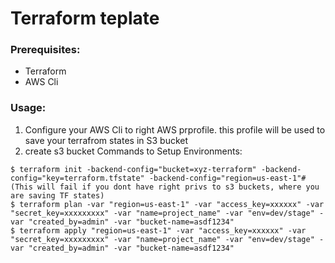# Terraform teplate 

### Prerequisites:
* Terraform
* AWS Cli
### Usage:

1. Configure your AWS Cli to right AWS prprofile. this profile will be used to save your terrafrom states in S3 bucket
2. create s3 bucket 
Commands to Setup Environments:
```
$ terraform init -backend-config="bucket=xyz-terraform" -backend-config="key=terraform.tfstate" -backend-config="region=us-east-1"# (This will fail if you dont have right privs to s3 buckets, where you are saving TF states)
$ terraform plan -var "region=us-east-1" -var "access_key=xxxxxx" -var "secret_key=xxxxxxxxx" -var "name=project_name" -var "env=dev/stage" -var "created_by=admin" -var "bucket-name=asdf1234" 
$ terraform apply "region=us-east-1" -var "access_key=xxxxxx" -var "secret_key=xxxxxxxxx" -var "name=project_name" -var "env=dev/stage" -var "created_by=admin" -var "bucket-name=asdf1234" 
```

